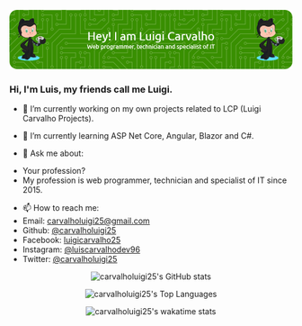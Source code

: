 ![Header](./github-header-image.png)

### Hi, I'm Luis, my friends call me Luigi.

- 🔭 I’m currently working on my own projects related to LCP (Luigi Carvalho Projects).
- 🌱 I’m currently learning ASP Net Core, Angular, Blazor and C#.

- 💬 Ask me about: 

<ul>
<li>Your profession?</li>
<li>My profession is web programmer, technician and specialist of IT since 2015.</li>
</ul>

- 📫 How to reach me:
- Email: carvalholuigi25@gmail.com
- Github: [@carvalholuigi25](https://github.com/carvalholuigi25)
- Facebook: [luigicarvalho25](https://www.facebook.com/luigicarvalho25)
- Instagram: [@luiscarvalhodev96](https://www.instagram.com/luiscarvalhodev96)
- Twitter: [@carvalholuigi25](https://twitter.com/carvalholuigi25)

<p align="middle">
  <img class="img" src="https://github-readme-stats.vercel.app/api?username=carvalholuigi25&show_icons=true&theme=radical" title="carvalholuigi25's GitHub stats" />
</p>

<p align="middle">
  <img class="img" src="https://github-readme-stats.vercel.app/api/top-langs/?username=carvalholuigi25&langs_count=10&layout=compact&theme=radical" title="carvalholuigi25's Top Languages" />
</p>

<p align="middle">
 <img class="img" src="https://github-readme-stats.vercel.app/api/wakatime?username=@carvalholuigi25&theme=radical" title="carvalholuigi25's wakatime stats" />
</p>

<!-- ![carvalholuigi25's GitHub stats](https://github-readme-stats.vercel.app/api?username=carvalholuigi25&show_icons=true&theme=radical)
![carvalholuigi25's Top Languages](https://github-readme-stats.vercel.app/api/top-langs?username=carvalholuigi25&langs_count=10&layout=default&theme=radical)
![carvalholuigi25's wakatime stats](https://github-readme-stats.vercel.app/api/wakatime?username=@carvalholuigi25&theme=radical) -->
